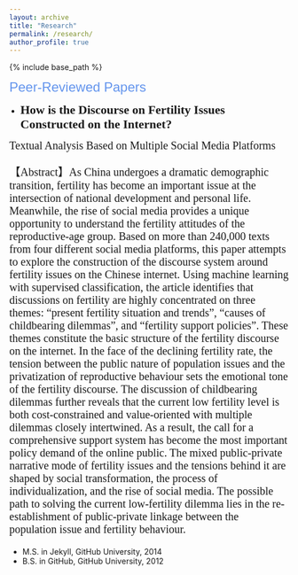 ```yaml
---
layout: archive
title: "Research"
permalink: /research/
author_profile: true
---
```


{% include base_path %}

<span style="font-family: Aptos, sans-serif; font-size: 24px; color: #6495ED;">Peer-Reviewed Papers</span>

<ul style="list-style-type: disc; padding-left: 20px;">
  <li><span style="font-family: Calibri; font-size: 22px; font-weight: bold;">How is the Discourse on Fertility Issues Constructed on the Internet?</span></li>
</ul>
<span style="font-family: Calibri; font-size: 20px;">Textual Analysis Based on Multiple Social Media Platforms</span>

<p style="font-family: 'Times New Roman'; font-size: 20px;">
【Abstract】As China undergoes a dramatic demographic transition, fertility has become an important issue at the intersection of national development and personal life. Meanwhile, the rise of social media provides a unique opportunity to understand the fertility attitudes of the reproductive-age group. Based on more than 240,000 texts from four different social media platforms, this paper attempts to explore the construction of the discourse system around fertility issues on the Chinese internet. Using machine learning with supervised classification, the article identifies that discussions on fertility are highly concentrated on three themes: “present fertility situation and trends”, “causes of childbearing dilemmas”, and “fertility support policies”. These themes constitute the basic structure of the fertility discourse on the internet. In the face of the declining fertility rate, the tension between the public nature of population issues and the privatization of reproductive behaviour sets the emotional tone of the fertility discourse. The discussion of childbearing dilemmas further reveals that the current low fertility level is both cost-constrained and value-oriented with multiple dilemmas closely intertwined. As a result, the call for a comprehensive support system has become the most important policy demand of the online public. The mixed public-private narrative mode of fertility issues and the tensions behind it are shaped by social transformation, the process of individualization, and the rise of social media. The possible path to solving the current low-fertility dilemma lies in the re-establishment of public-private linkage between the population issue and fertility behaviour.
</p>

* M.S. in Jekyll, GitHub University, 2014
* B.S. in GitHub, GitHub University, 2012
